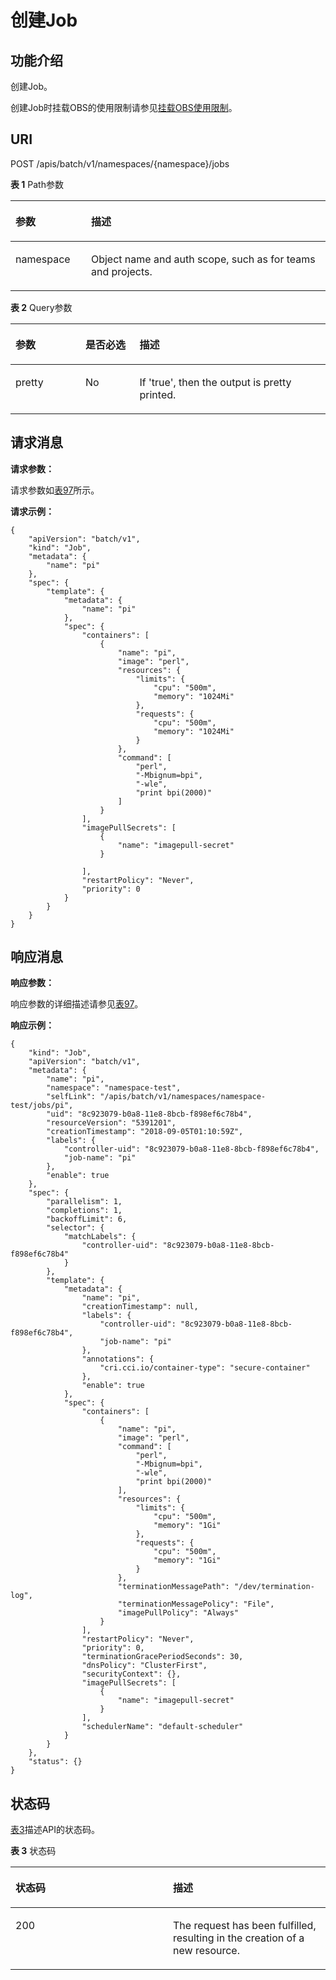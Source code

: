 # 创建Job<a name="cci_02_3037"></a>

## 功能介绍<a name="section5825523"></a>

创建Job。

创建Job时挂载OBS的使用限制请参见[挂载OBS使用限制](挂载OBS使用限制.md)。

## URI<a name="section52429714"></a>

POST /apis/batch/v1/namespaces/\{namespace\}/jobs

**表 1**  Path参数

<a name="table1696332124519"></a>
<table><thead align="left"><tr id="row11961332194516"><th class="cellrowborder" valign="top" width="24%" id="mcps1.2.3.1.1"><p id="p396032144518"><a name="p396032144518"></a><a name="p396032144518"></a>参数</p>
</th>
<th class="cellrowborder" valign="top" width="76%" id="mcps1.2.3.1.2"><p id="p18962325454"><a name="p18962325454"></a><a name="p18962325454"></a>描述</p>
</th>
</tr>
</thead>
<tbody><tr id="row9960327457"><td class="cellrowborder" valign="top" width="24%" headers="mcps1.2.3.1.1 "><p id="p1496113214456"><a name="p1496113214456"></a><a name="p1496113214456"></a>namespace</p>
</td>
<td class="cellrowborder" valign="top" width="76%" headers="mcps1.2.3.1.2 "><p id="p141902036155717"><a name="p141902036155717"></a><a name="p141902036155717"></a>Object name and auth scope, such as for teams and projects.</p>
</td>
</tr>
</tbody>
</table>

**表 2**  Query参数

<a name="table65625523"></a>
<table><thead align="left"><tr id="row19842874"><th class="cellrowborder" valign="top" width="22.220000000000002%" id="mcps1.2.4.1.1"><p id="p65652297517"><a name="p65652297517"></a><a name="p65652297517"></a>参数</p>
</th>
<th class="cellrowborder" valign="top" width="17.169999999999998%" id="mcps1.2.4.1.2"><p id="p165661629135114"><a name="p165661629135114"></a><a name="p165661629135114"></a>是否必选</p>
</th>
<th class="cellrowborder" valign="top" width="60.61%" id="mcps1.2.4.1.3"><p id="p14567629115114"><a name="p14567629115114"></a><a name="p14567629115114"></a>描述</p>
</th>
</tr>
</thead>
<tbody><tr id="row8248038"><td class="cellrowborder" valign="top" width="22.220000000000002%" headers="mcps1.2.4.1.1 "><p id="p64111314"><a name="p64111314"></a><a name="p64111314"></a>pretty</p>
</td>
<td class="cellrowborder" valign="top" width="17.169999999999998%" headers="mcps1.2.4.1.2 "><p id="p25633971"><a name="p25633971"></a><a name="p25633971"></a>No</p>
</td>
<td class="cellrowborder" valign="top" width="60.61%" headers="mcps1.2.4.1.3 "><p id="p63085809"><a name="p63085809"></a><a name="p63085809"></a>If 'true', then the output is pretty printed.</p>
</td>
</tr>
</tbody>
</table>

## 请求消息<a name="section2105383"></a>

**请求参数：**

请求参数如[表97](数据结构.md#table8040885)所示。

**请求示例：**

```
{
    "apiVersion": "batch/v1",
    "kind": "Job",
    "metadata": {
        "name": "pi"
    },
    "spec": {
        "template": {
            "metadata": {
                "name": "pi"
            },
            "spec": {
                "containers": [
                    {
                        "name": "pi",
                        "image": "perl",
                        "resources": {
                            "limits": {
                                "cpu": "500m",
                                "memory": "1024Mi"
                            },
                            "requests": {
                                "cpu": "500m",
                                "memory": "1024Mi"
                            }
                        },
                        "command": [
                            "perl",
                            "-Mbignum=bpi",
                            "-wle",
                            "print bpi(2000)"
                        ]
                    }
                ],
                "imagePullSecrets": [
                    {
                        "name": "imagepull-secret"
                    }

                ],
                "restartPolicy": "Never",
                "priority": 0
            }
        }
    }
}
```

## 响应消息<a name="section18948451"></a>

**响应参数：**

响应参数的详细描述请参见[表97](数据结构.md#table8040885)。

**响应示例：**

```
{
    "kind": "Job",
    "apiVersion": "batch/v1",
    "metadata": {
        "name": "pi",
        "namespace": "namespace-test",
        "selfLink": "/apis/batch/v1/namespaces/namespace-test/jobs/pi",
        "uid": "8c923079-b0a8-11e8-8bcb-f898ef6c78b4",
        "resourceVersion": "5391201",
        "creationTimestamp": "2018-09-05T01:10:59Z",
        "labels": {
            "controller-uid": "8c923079-b0a8-11e8-8bcb-f898ef6c78b4",
            "job-name": "pi"
        },
        "enable": true
    },
    "spec": {
        "parallelism": 1,
        "completions": 1,
        "backoffLimit": 6,
        "selector": {
            "matchLabels": {
                "controller-uid": "8c923079-b0a8-11e8-8bcb-f898ef6c78b4"
            }
        },
        "template": {
            "metadata": {
                "name": "pi",
                "creationTimestamp": null,
                "labels": {
                    "controller-uid": "8c923079-b0a8-11e8-8bcb-f898ef6c78b4",
                    "job-name": "pi"
                },
                "annotations": {
                    "cri.cci.io/container-type": "secure-container"
                },
                "enable": true
            },
            "spec": {
                "containers": [
                    {
                        "name": "pi",
                        "image": "perl",
                        "command": [
                            "perl",
                            "-Mbignum=bpi",
                            "-wle",
                            "print bpi(2000)"
                        ],
                        "resources": {
                            "limits": {
                                "cpu": "500m",
                                "memory": "1Gi"
                            },
                            "requests": {
                                "cpu": "500m",
                                "memory": "1Gi"
                            }
                        },
                        "terminationMessagePath": "/dev/termination-log",
                        "terminationMessagePolicy": "File",
                        "imagePullPolicy": "Always"
                    }
                ],
                "restartPolicy": "Never",
                "priority": 0,
                "terminationGracePeriodSeconds": 30,
                "dnsPolicy": "ClusterFirst",
                "securityContext": {},
                "imagePullSecrets": [
                    {
                        "name": "imagepull-secret"
                    }
                ],
                "schedulerName": "default-scheduler"
            }
        }
    },
    "status": {}
}
```

## 状态码<a name="section36318335"></a>

[表3](#table30003806)描述API的状态码。

**表 3**  状态码

<a name="table30003806"></a>
<table><thead align="left"><tr id="row20731931"><th class="cellrowborder" valign="top" width="50%" id="mcps1.2.3.1.1"><p id="p1564889"><a name="p1564889"></a><a name="p1564889"></a>状态码</p>
</th>
<th class="cellrowborder" valign="top" width="50%" id="mcps1.2.3.1.2"><p id="p59647195"><a name="p59647195"></a><a name="p59647195"></a>描述</p>
</th>
</tr>
</thead>
<tbody><tr id="row66693514"><td class="cellrowborder" valign="top" width="50%" headers="mcps1.2.3.1.1 "><p id="p33465549"><a name="p33465549"></a><a name="p33465549"></a>200</p>
</td>
<td class="cellrowborder" valign="top" width="50%" headers="mcps1.2.3.1.2 "><p id="p26354957"><a name="p26354957"></a><a name="p26354957"></a>The request has been fulfilled, resulting in the creation of a new resource.</p>
</td>
</tr>
</tbody>
</table>

